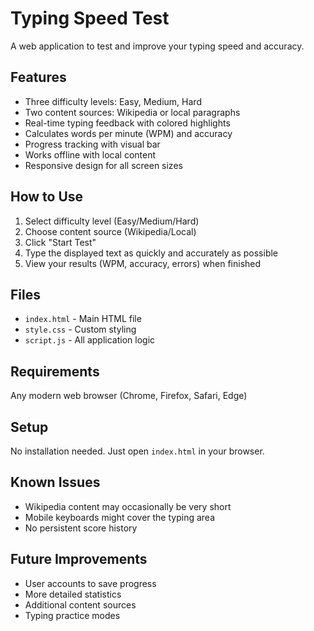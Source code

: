 # Typing Speed Test

A web application to test and improve your typing speed and accuracy.

## Features

- Three difficulty levels: Easy, Medium, Hard
- Two content sources: Wikipedia or local paragraphs
- Real-time typing feedback with colored highlights
- Calculates words per minute (WPM) and accuracy
- Progress tracking with visual bar
- Works offline with local content
- Responsive design for all screen sizes

## How to Use

1. Select difficulty level (Easy/Medium/Hard)
2. Choose content source (Wikipedia/Local)
3. Click "Start Test"
4. Type the displayed text as quickly and accurately as possible
5. View your results (WPM, accuracy, errors) when finished

## Files

- `index.html` - Main HTML file
- `style.css` - Custom styling
- `script.js` - All application logic

## Requirements

Any modern web browser (Chrome, Firefox, Safari, Edge)

## Setup

No installation needed. Just open `index.html` in your browser.

## Known Issues

- Wikipedia content may occasionally be very short
- Mobile keyboards might cover the typing area
- No persistent score history

## Future Improvements

- User accounts to save progress
- More detailed statistics
- Additional content sources
- Typing practice modes
